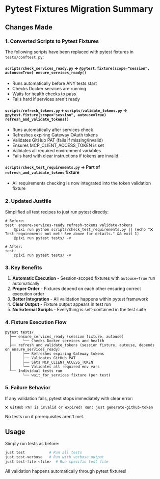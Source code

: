 # Pytest Fixtures Migration Summary

## Changes Made

### 1. Converted Scripts to Pytest Fixtures

The following scripts have been replaced with pytest fixtures in `tests/conftest.py`:

#### `scripts/check_services_ready.py` → `@pytest.fixture(scope="session", autouse=True) ensure_services_ready()`
- Runs automatically before ANY tests start
- Checks Docker services are running
- Waits for health checks to pass
- Fails hard if services aren't ready

#### `scripts/refresh_tokens.py` + `scripts/validate_tokens.py` → `@pytest.fixture(scope="session", autouse=True) refresh_and_validate_tokens()`
- Runs automatically after services check
- Refreshes expiring Gateway OAuth tokens
- Validates GitHub PAT (fails if missing/invalid)
- Ensures MCP_CLIENT_ACCESS_TOKEN is set
- Validates all required environment variables
- Fails hard with clear instructions if tokens are invalid

#### `scripts/check_test_requirements.py` → Part of `refresh_and_validate_tokens` fixture
- All requirements checking is now integrated into the token validation fixture

### 2. Updated Justfile

Simplified all test recipes to just run pytest directly:

```justfile
# Before:
test: ensure-services-ready refresh-tokens validate-tokens
    @pixi run python scripts/check_test_requirements.py || (echo "❌ Test requirements not met! See above for details." && exit 1)
    @pixi run pytest tests/ -v

# After:
test:
    @pixi run pytest tests/ -v
```

### 3. Key Benefits

1. **Automatic Execution** - Session-scoped fixtures with `autouse=True` run automatically
2. **Proper Order** - Fixtures depend on each other ensuring correct execution order
3. **Better Integration** - All validation happens within pytest framework
4. **Clear Output** - Fixture output appears in test run
5. **No External Scripts** - Everything is self-contained in the test suite

### 4. Fixture Execution Flow

```
pytest tests/
  ├── ensure_services_ready (session fixture, autouse)
  │     └── Checks Docker services and health
  ├── refresh_and_validate_tokens (session fixture, autouse, depends on ensure_services_ready)
  │     ├── Refreshes expiring Gateway tokens
  │     ├── Validates GitHub PAT
  │     ├── Sets MCP_CLIENT_ACCESS_TOKEN
  │     └── Validates all required env vars
  └── Individual tests run
        └── wait_for_services fixture (per test)
```

### 5. Failure Behavior

If any validation fails, pytest stops immediately with clear error:
```
❌ GitHub PAT is invalid or expired! Run: just generate-github-token
```

No tests run if prerequisites aren't met.

## Usage

Simply run tests as before:
```bash
just test           # Run all tests
just test-verbose   # Run with verbose output
just test-file <file>  # Run specific test file
```

All validation happens automatically through pytest fixtures!